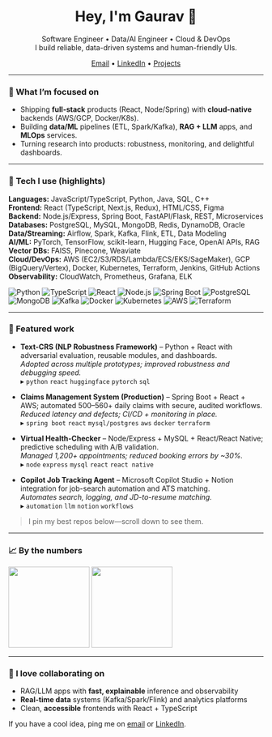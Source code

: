 <!-- Profile Landing Page for Gaurav Patel -->

<h1 align="center">Hey, I'm Gaurav 👋</h1>
<p align="center">
  Software Engineer • Data/AI Engineer • Cloud & DevOps<br/>
  I build reliable, data-driven systems and human-friendly UIs.
</p>

<p align="center">
  <a href="mailto:patel1101gaurav@gmail.com">Email</a> • 
  <a href="https://www.linkedin.com/in/ggp11/">LinkedIn</a> • 
  <a href="https://github.com/GauravP1101?tab=repositories">Projects</a>
</p>

---

### 🔭 What I’m focused on
- Shipping **full-stack** products (React, Node/Spring) with **cloud-native** backends (AWS/GCP, Docker/K8s).
- Building **data/ML** pipelines (ETL, Spark/Kafka), **RAG + LLM** apps, and **MLOps** services.
- Turning research into products: robustness, monitoring, and delightful dashboards.

---

### 🧰 Tech I use (highlights)
**Languages:** JavaScript/TypeScript, Python, Java, SQL, C++  
**Frontend:** React (TypeScript, Next.js, Redux), HTML/CSS, Figma  
**Backend:** Node.js/Express, Spring Boot, FastAPI/Flask, REST, Microservices  
**Databases:** PostgreSQL, MySQL, MongoDB, Redis, DynamoDB, Oracle  
**Data/Streaming:** Airflow, Spark, Kafka, Flink, ETL, Data Modeling  
**AI/ML:** PyTorch, TensorFlow, scikit-learn, Hugging Face, OpenAI APIs, RAG  
**Vector DBs:** FAISS, Pinecone, Weaviate  
**Cloud/DevOps:** AWS (EC2/S3/RDS/Lambda/ECS/EKS/SageMaker), GCP (BigQuery/Vertex), Docker, Kubernetes, Terraform, Jenkins, GitHub Actions  
**Observability:** CloudWatch, Prometheus, Grafana, ELK

<p>
  <!-- skill badges (swap or trim as you like) -->
  <img alt="Python" src="https://img.shields.io/badge/Python-3776AB?logo=python&logoColor=white"/>
  <img alt="TypeScript" src="https://img.shields.io/badge/TypeScript-3178C6?logo=typescript&logoColor=white"/>
  <img alt="React" src="https://img.shields.io/badge/React-20232A?logo=react&logoColor=61DAFB"/>
  <img alt="Node.js" src="https://img.shields.io/badge/Node.js-339933?logo=node.js&logoColor=white"/>
  <img alt="Spring Boot" src="https://img.shields.io/badge/Spring%20Boot-6DB33F?logo=springboot&logoColor=white"/>
  <img alt="PostgreSQL" src="https://img.shields.io/badge/PostgreSQL-4169E1?logo=postgresql&logoColor=white"/>
  <img alt="MongoDB" src="https://img.shields.io/badge/MongoDB-47A248?logo=mongodb&logoColor=white"/>
  <img alt="Kafka" src="https://img.shields.io/badge/Kafka-231F20?logo=apachekafka&logoColor=white"/>
  <img alt="Docker" src="https://img.shields.io/badge/Docker-2496ED?logo=docker&logoColor=white"/>
  <img alt="Kubernetes" src="https://img.shields.io/badge/Kubernetes-326CE5?logo=kubernetes&logoColor=white"/>
  <img alt="AWS" src="https://img.shields.io/badge/AWS-232F3E?logo=amazon-aws&logoColor=FF9900"/>
  <img alt="Terraform" src="https://img.shields.io/badge/Terraform-7B42BC?logo=terraform&logoColor=white"/>
</p>

---

### 📌 Featured work
- **Text-CRS (NLP Robustness Framework)** – Python + React with adversarial evaluation, reusable modules, and dashboards.  
  _Adopted across multiple prototypes; improved robustness and debugging speed._  
  ▸ `python` `react` `huggingface` `pytorch` `sql`

- **Claims Management System (Production)** – Spring Boot + React + AWS; automated 500–560+ daily claims with secure, audited workflows.  
  _Reduced latency and defects; CI/CD + monitoring in place._  
  ▸ `spring boot` `react` `mysql/postgres` `aws` `docker` `terraform`

- **Virtual Health-Checker** – Node/Express + MySQL + React/React Native; predictive scheduling with A/B validation.  
  _Managed 1,200+ appointments; reduced booking errors by ~30%._  
  ▸ `node` `express` `mysql` `react` `react native`

- **Copilot Job Tracking Agent** – Microsoft Copilot Studio + Notion integration for job-search automation and ATS matching.  
  _Automates search, logging, and JD-to-resume matching._  
  ▸ `automation` `llm` `notion` `workflows`

> I pin my best repos below—scroll down to see them.

---

### 📈 By the numbers
<p>
  <img src="https://github-readme-stats.vercel.app/api?username=GauravP1101&show_icons=true" height="160" />
  <img src="https://github-readme-stats.vercel.app/api/top-langs/?username=GauravP1101&layout=compact" height="160" />
</p>

---

### 🤝 I love collaborating on
- RAG/LLM apps with **fast, explainable** inference and observability  
- **Real-time data** systems (Kafka/Spark/Flink) and analytics platforms  
- Clean, **accessible** frontends with React + TypeScript

If you have a cool idea, ping me on <a href="mailto:patel1101gaurav@gmail.com">email</a> or <a href="https://www.linkedin.com/in/ggp11/">LinkedIn</a>.
